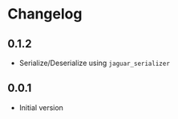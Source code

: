 # Changelog

## 0.1.2

- Serialize/Deserialize using `jaguar_serializer`

## 0.0.1

- Initial version
